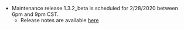 * Maintenance release 1.3.2_beta is scheduled for 2/28/2020 between 6pm and 9pm CST.
  * Release notes are available [here](https://raw.githubusercontent.com/voicegain/platform/master/RELEASE.md)
